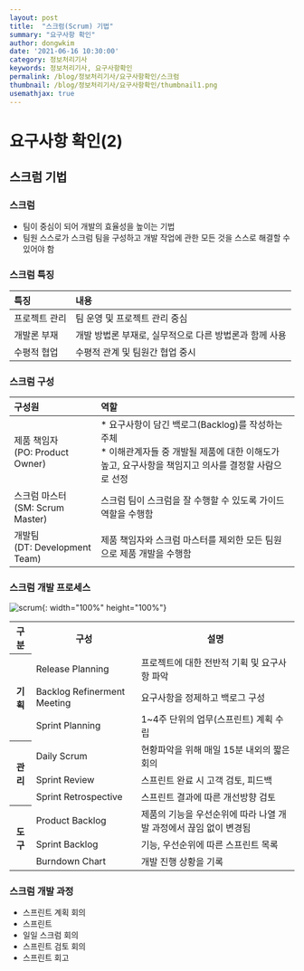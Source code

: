```yaml
---
layout: post
title:  "스크럼(Scrum) 기법"
summary: "요구사항 확인"
author: dongwkim
date: '2021-06-16 10:30:00'
category: 정보처리기사
keywords: 정보처리기사, 요구사항확인
permalink: /blog/정보처리기사/요구사항확인/스크럼
thumbnail: /blog/정보처리기사/요구사항확인/thumbnail1.png
usemathjax: true
---
```


# 요구사항 확인(2)

## 스크럼 기법

### 스크럼
* 팀이 중심이 되어 개발의 효율성을 높이는 기법
* 팀원 스스로가 스크럼 팀을 구성하고 개발 작업에 관한 모든 것을 스스로 해결할 수 있어야 함

### 스크럼 특징

|특징|내용|
|:--|:--|
|프로젝트 관리|팀 운영 및 프로젝트 관리 중심|
|개발론 부재|개발 방법론 부재로, 실무적으로 다른 방법론과 함께 사용|
|수평적 협업|수평적 관계 및 팀원간 협업 중시|

### 스크럼 구성

|구성원|역할|
|:--|:--|
|제품 책임자<br/>(PO: Product Owner)|* 요구사항이 담긴 백로그(Backlog)를 작성하는 주체<br/>* 이해관계자들 중 개발될 제품에 대한 이해도가 높고, 요구사항을 책임지고 의사를 결정할 사람으로 선정|
|스크럼 마스터<br/>(SM: Scrum Master)|스크럼 팀이 스크럼을 잘 수행할 수 있도록 가이드 역할을 수행함|
|개발팀<br/>(DT: Development Team)|제품 책임자와 스크럼 마스터를 제외한 모든 팀원으로 제품 개발을 수행함|

### 스크럼 개발 프로세스

![scrum](./scrum.png){: width="100%" height="100%"}

<table>
	<tr>
		<th>구분</th>
		<th>구성</th>
		<th>설명</th>
	</tr>
	<tr>
		<th rowspan="3">기획</th>
		<td>Release Planning</td>
		<td>프로젝트에 대한 전반적 기획 및 요구사항 파악</td>
	</tr>
	<tr>
		<td>Backlog Refinerment Meeting</td>
		<td>요구사항을 정제하고 백로그 구성</td>
	</tr>
	<tr>
		<td>Sprint Planning</td>
		<td>1~4주 단위의 업무(스프린트) 계획 수립</td>
	</tr>
	<tr>
		<th rowspan="4">관리</th>
		<td>Daily Scrum</td>
		<td>현황파악을 위해 매일 15분 내외의 짧은 회의</td>
	</tr>
	<tr>
		<td>Sprint Review</td>
		<td>스프린트 완료 시 고객 검토, 피드백</td>
	<tr>
	<tr>
		<td>Sprint Retrospective</td>
		<td>스프린트 결과에 따른 개선방향 검토</td>
	</tr>
	<tr>
		<th rowspan="3">도구</th>
		<td>Product Backlog</td>
		<td>제품의 기능을 우선순위에 따라 나열 개발 과정에서 끊임 없이 변경됨</td>
	</tr>
	<tr>
		<td>Sprint Backlog</td>
		<td>기능, 우선순위에 따른 스프린트 목록</td>
	<tr>
		<td>Burndown Chart</td>
		<td>개발 진행 상황을 기록</td>
	</tr>
<table>

### 스크럼 개발 과정
* 스프린트 계획 회의
* 스프린트
* 일일 스크럼 회의
* 스프린트 검토 회의
* 스프린트 회고
